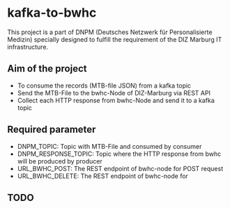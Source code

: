 # kafka-to-bwhc
This project is a part of DNPM (Deutsches Netzwerk für Personalisierte Medizin) specially designed to fulfill the
requirement of the DIZ Marburg IT infrastructure.

## Aim of the project

- To consume the records (MTB-file JSON) from a kafka topic
- Send the MTB-File to the bwhc-Node of DIZ-Marburg via REST API
- Collect each HTTP response from bwhc-Node and send it to a kafka topic

## Required parameter
- DNPM_TOPIC: Topic with MTB-File and consumed by consumer
- DNPM_RESPONSE_TOPIC: Topic where the HTTP response from bwhc will be produced by producer 
- URL_BWHC_POST: The REST endpoint of bwhc-node for POST request
- URL_BWHC_DELETE: The REST endpoint of bwhc-node for 

## TODO
